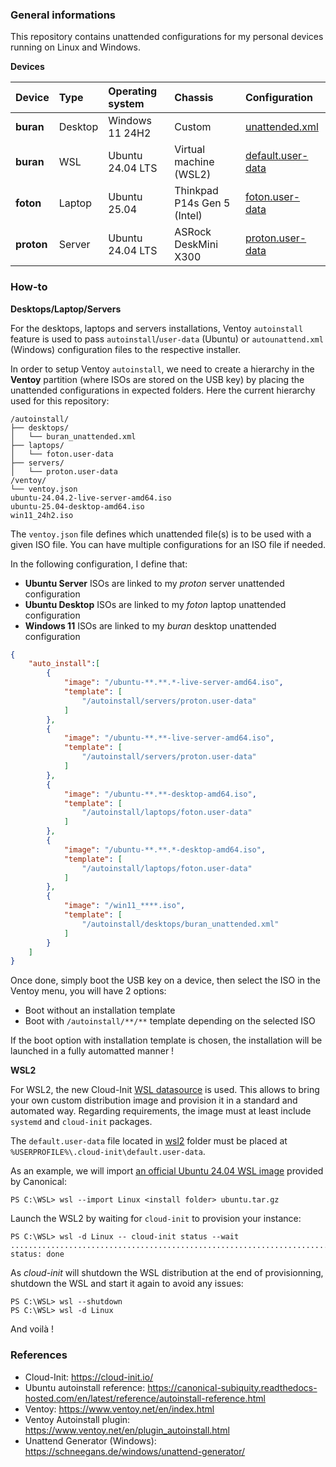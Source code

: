 ### General informations

This repository contains unattended configurations for my personal devices running on Linux and Windows.

**Devices**

| Device         | Type      | Operating system | Chassis                     | Configuration |
| :--------------| :---------| :----------------| :---------------------------| :-------------|
| **buran**      | Desktop   | Windows 11 24H2  | Custom                      | [unattended.xml](./desktops/buran_unattended.xml) |
| **buran**      | WSL       | Ubuntu 24.04 LTS | Virtual machine (WSL2)      | [default.user-data](./wsl2/default.user-data)     |
| **foton**      | Laptop    | Ubuntu 25.04     | Thinkpad P14s Gen 5 (Intel) | [foton.user-data](./laptops/foton.user-data)      |
| **proton**     | Server    | Ubuntu 24.04 LTS | ASRock DeskMini X300        | [proton.user-data](./servers/proton.user-data)   |

### How-to

**Desktops/Laptop/Servers**

For the desktops, laptops and servers installations, Ventoy `autoinstall` feature is used to pass `autoinstall`/`user-data` (Ubuntu) or `autounattend.xml` (Windows) configuration files to the respective installer.

In order to setup Ventoy `autoinstall`, we need to create a hierarchy in the **Ventoy** partition (where ISOs are stored on the USB key) by placing the unattended configurations in expected folders. Here the current hierarchy used for this repository:

```shell
/autoinstall/
├── desktops/
│   └── buran_unattended.xml
├── laptops/
│   └── foton.user-data
├── servers/
│   └── proton.user-data
/ventoy/
└── ventoy.json
ubuntu-24.04.2-live-server-amd64.iso
ubuntu-25.04-desktop-amd64.iso
win11_24h2.iso
```

The `ventoy.json` file defines which unattended file(s) is to be used with a given ISO file. You can have multiple configurations for an ISO file if needed.

In the following configuration, I define that:
  - **Ubuntu Server** ISOs are linked to my *proton* server unattended configuration
  - **Ubuntu Desktop** ISOs are linked to my *foton* laptop unattended configuration
  - **Windows 11** ISOs are linked to my *buran* desktop unattended configuration

```json
{
    "auto_install":[
        {
            "image": "/ubuntu-**.**.*-live-server-amd64.iso",
            "template": [
                "/autoinstall/servers/proton.user-data"
            ]
        },
        {
            "image": "/ubuntu-**.**-live-server-amd64.iso",
            "template": [
                "/autoinstall/servers/proton.user-data"
            ]
        },
        {
            "image": "/ubuntu-**.**-desktop-amd64.iso",
            "template": [
                "/autoinstall/laptops/foton.user-data"
            ]
        },
        {
            "image": "/ubuntu-**.**.*-desktop-amd64.iso",
            "template": [
                "/autoinstall/laptops/foton.user-data"
            ]
        },
        {
            "image": "/win11_****.iso",
            "template": [
                "/autoinstall/desktops/buran_unattended.xml"
            ]
        }
    ]
}
```

Once done, simply boot the USB key on a device, then select the ISO in the Ventoy menu, you will have 2 options:
* Boot without an installation template
* Boot with `/autoinstall/**/**` template depending on the selected ISO

If the boot option with installation template is chosen, the installation will be launched in a fully automatted manner !

**WSL2**

For WSL2, the new Cloud-Init [WSL datasource](https://docs.cloud-init.io/en/latest/reference/datasources/wsl.html) is used. This allows to bring your own custom distribution image and provision it in a standard and automated way. Regarding requirements, the image must at least include `systemd` and `cloud-init` packages.

The `default.user-data` file located in [wsl2](./wsl2/default.user-data) folder must be placed at `%USERPROFILE%\.cloud-init\default.user-data`.

As an example, we will import [an official Ubuntu 24.04 WSL image](https://cloud-images.ubuntu.com/wsl/releases/noble/current/) provided by Canonical: 

```shell
PS C:\WSL> wsl --import Linux <install folder> ubuntu.tar.gz
```

Launch the WSL2 by waiting for `cloud-init` to provision your instance:

```shell
PS C:\WSL> wsl -d Linux -- cloud-init status --wait
...................................................................................................
status: done
```

As *cloud-init* will shutdown the WSL distribution at the end of provisionning, shutdown the WSL and start it again to avoid any issues:

```shell
PS C:\WSL> wsl --shutdown
PS C:\WSL> wsl -d Linux
```

And voilà !

### References

- Cloud-Init: https://cloud-init.io/
- Ubuntu autoinstall reference: https://canonical-subiquity.readthedocs-hosted.com/en/latest/reference/autoinstall-reference.html
- Ventoy: https://www.ventoy.net/en/index.html
- Ventoy Autoinstall plugin: https://www.ventoy.net/en/plugin_autoinstall.html
- Unattend Generator (Windows): https://schneegans.de/windows/unattend-generator/